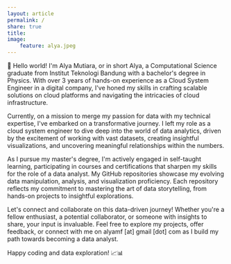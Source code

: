 ```yaml
---
layout: article
permalink: /
share: true
title: 
image:
    feature: alya.jpeg
---
```


👋 Hello world! I'm Alya Mutiara, or in short Alya, a Computational Science graduate from Institut Teknologi Bandung with a bachelor's degree in Physics. With over 3 years of hands-on experience as a Cloud System Engineer in a digital company, I've honed my skills in crafting scalable solutions on cloud platforms and navigating the intricacies of cloud infrastructure.

Currently, on a mission to merge my passion for data with my technical expertise, I've embarked on a transformative journey. I left my role as a cloud system engineer to dive deep into the world of data analytics, driven by the excitement of working with vast datasets, creating insightful visualizations, and uncovering meaningful relationships within the numbers.

As I pursue my master's degree, I'm actively engaged in self-taught learning, participating in courses and certifications that sharpen my skills for the role of a data analyst. My GitHub repositories showcase my evolving data manipulation, analysis, and visualization proficiency. Each repository reflects my commitment to mastering the art of data storytelling, from hands-on projects to insightful explorations.

Let's connect and collaborate on this data-driven journey! Whether you're a fellow enthusiast, a potential collaborator, or someone with insights to share, your input is invaluable. Feel free to explore my projects, offer feedback, or connect with me on alyamf [at] gmail [dot] com as I build my path towards becoming a data analyst.

Happy coding and data exploration! 📈📊
